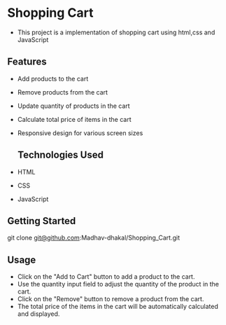 # Shopping Cart 
- This project is a implementation of shopping cart using html,css and JavaScript
  
## Features
- Add products to the cart
- Remove products from the cart
- Update quantity of products in the cart
- Calculate total price of items in the cart
- Responsive design for various screen sizes

  ## Technologies Used

- HTML
- CSS
- JavaScript

## Getting Started
git clone git@github.com:Madhav-dhakal/Shopping_Cart.git
## Usage
- Click on the "Add to Cart" button to add a product to the cart.
- Use the quantity input field to adjust the quantity of the product in the cart.
- Click on the "Remove" button to remove a product from the cart.
- The total price of the items in the cart will be automatically calculated and displayed.
  
